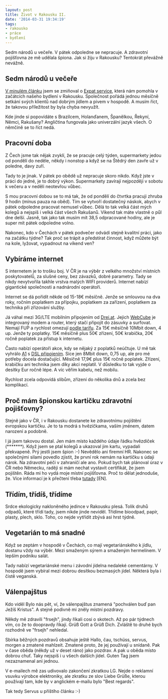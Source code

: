 ```yaml
---
layout: post
title: Život v Rakousku II.
date: '2014-03-31 19:34:19'
tags:
- rakousko
- práce
- bydlení
---
```

Sedm národů u večeře. V pátek odpoledne se nepracuje. A zdravotní pojišťovna ze mě udělala špiona. Jak si žiju v Rakousku? Tentokrát převážně nevážně.

<h2>Sedm národů u večeře</h2>
<p><a href="/posts/postrehy-ze-zivota-v-rakousku">V minulém článku</a> jsem se zmiňoval o <a href="http://www.salzburgagentur.at/en/expatservice/">Expat service</a>, která nám pomohla v začátcích našeho bydlení v Rakousku. Společnost pořádá jednou měsíčně setkání svých klientů nad dobrým jídlem a pivem v hospodě. A musím říct, že takovou příležitost by byla chyba nevyužít.</p>
<p>Kde jinde si popovídáte s Brazilcem, Holanďanem, Španělkou, Řekyní, Němci, Rakušany? Angličtina fungovala jako univerzální jazyk všech. O němčině se to říct nedá. </p>
<h2>Pracovní doba</h2>
<p>Z Čech jsme tak nějak zvyklí, že se pracuje celý týden, supermarkety jedou od pondělí do neděle, někdy i nonstop a když se na Štědrý den zavře už v poledne, davy zuří.</p>
<p>Tady to je jinak. V pátek po obědě už nepracuje skoro nikdo. Když jste v práci do jedné, je to dobrý výkon. Supermarkety zavírají nejpozději v sobotu k večeru a v neděli neotevřou vůbec.</p>
<p>S mou pracovní dobou se to má tak, že od pondělí do čtvrtka pracuji zhruba 9 hodin (mínus pauza na oběd). Tím se vytvoří dostatečný náskok, abych v pátek odpoledne pracovat nemusel vůbec. Dělá to tak velká část mých kolegů a nejspíš i velká část všech Rakušanů. Víkend tak máte vlastně o půl dne delší. Jasně, tak jako tak musím mít 38,5 odpracované hodiny, ale je super mít pátek odpoledne volno.</p>
<p>Nakonec, kdo v Čechách v pátek podvečer odvádí stejně kvalitní práci, jako na začátku týdne? Tak proč se trápit a předstírat činnost, když můžete být na kole, lyžovat, vypadnout na víkend ven? </p>
<h2>Vybíráme internet</h2>
<p>S internetem je to trošku boj. V ČR je na výběr z velkého množství místních poskytovatelů, za slušné ceny, bez závazků, dobré parametry. Tady se nikdy nevytvořila takhle vrstva malých WIFI providerů. Internet nabízí gigantické společnosti a nadnárodní operátoři.</p>
<p>Internet se dá pořídít někde od 15-18€ měsíčně. Jenže se smlouvou na dva roky, ročním poplatkem za přípojku, poplatkem za zařízení, poplatkem za technika při zřizování služby.</p>
<p>Já váhal mezi 3G/LTE mobilním připojením od <a href="http://www.drei.at/">Drei.at</a>. Jejich <a href="http://www.drei.at/portal/de/privat/handys-und-geraete/alle-geraete/geraetedetails/3webcube-3.html?item_id=410833">WebCube</a> je integrovaný modem a router, který stačí připojit do zásuvky a surfovat. Nemají FUP a rychlost omezují <a href="http://www.drei.at/portal/de/privat/tarife/internet/hui/">podle tarifu</a>. Za 15€ měsíčně 10Mbit down, 4 up. Jenže ty poplatky. 15€ měsíčně plus 50€ zřízení, 50€ krabička, 20€ ročně poplatek za přístup k internetu.</p>
<p>Často nabízí operátoři akce, kdy se nějaký z poplatků neúčtuje. U mě tak vyhrálo <a href="https://www.a1.net/">A1</a> s <a href="https://www.a1.net/internet/a1-festnetz-internet">DSL připojením</a>. Sice jen 8Mbit down, 0,75 up, ale pro mé potřeby docela dostačující. Měsíčně 17,9€ plus 15€ ročně poplatek. Zřízení, krabičku ani technika jsem díky akci neplatil. V důsledku to tak vyjde o desítky Eur ročně lépe. A víc věřím kabelu, než mobilu.</p>
<p>Rychlost zcela odpovídá slibům, zřízení do několika dnů a zcela bez komplikací. </p>
<h2>Proč mám špionskou kartičku zdravotní pojišťovny?</h2>
<p>Stejně jako v ČR, i v Rakousku dostanete ke zdravotnímu pojištění evropskou kartičku. Je to ta modrá s hvězičkama, vaším jménem, datem narození a podobně. </p>
<p>I já jsem takovou dostal. Jen mám místo každého údaje řádku hvězdiček (*******). Když jsem se ptal kolegů a ukazoval jim kartu, vypadali překvapeně. Prý jestli jsem špion :-) Nevědělo ani firemní HR. Nakonec se společnými silami povedlo zjistit, že první rok nemám na kartičku s údaji nárok. Na zdravotní péči v zahraničí ale ano. Pokud bych tak plánoval úraz v ČR nebo Německu, raději si mám nechat vystavit certifikát, že jsem pojištěn. Ráda mi ho vydá moje místní pojišťovna. Proč to dělat jednoduše, že. Více informací je k přečtení třeba <a href="http://www.sozialversicherung.at/portal27/portal/esv_enportal/channel_content/cmsWindow.jbport_271_1a?p_pubid=643962&amp;action=2&amp;p_menuid=70486&amp;p_tabid=2#pd939422">tutady</a> [EN].</p>
<h2>Třídím, třídíš, třídíme</h2>
<p>Srdce ekologicky nakloněného jedince v Rakousku plesá. Tolik druhů odpadů, které třídí tady, jsem nikde jinde neviděl. Třídíme bioodpad, papír, plasty, plech, sklo. Toho, co nejde vytřídit zbývá asi hrst týdně. </p>
<h2>Vegetarián to má snadné</h2>
<p>Když se zeptám v hospodě v Čechách, co mají vegetariánského k jídlu, dostanu vždy na výběr. Mezi smaženým sýrem a smaženým hermelínem. V lepším podniku salát. </p>
<p>Tady nabízí vegetariánské menu i závodní jídelna nedaleké cementárny. V hospodě jsem vybíral mezi dobrou desítkou bezmasých jídel. Některá byla i čistě veganská.</p>
<h2>Válenpajštus</h2>
<p>Kdo viděl Bylo nás pět, ví, že válenpajštus znamená "pochválen buď pan Ježíš Kristus". A stejně podivně mi zněly místní pozdravy.</p>
<p>Někdy mě zdravili "frsejh", jindy říkali cosi o skotech. Až po pár týdnech vím, co že to doopravdy říkají. Grüß Gott a Grüß Dich. Zvláště to druhé bych rozhodně ve "frsejh" nehledal.</p>
<p>Sbírka běžných pozdravů obsahuje ještě Hallo, čau, tschüss, servus, morgen a zmatené mahlzeit. Zmatené proto, že jej používají u snídaně. Pak v čase oběda (někdy už v deset ráno) jako pozdrav. A pak u oběda místo dobrou chuť. Taky nejspíš i u všech dalších jídel. Guten Tag jsem nezaznamenal ani jednou. </p>
<p>V e-mailech mě zas udivovalo zakončení zkratkou LG. Nejde o reklamní vsuvku výrobce elektroniky, ale zkratku ze slov Liebe Grüße, kterou používají tam, kde by v anglickém e-mailu bylo "Best regards".</p>
<p>Tak tedy Servus u příštího článku :-) </p>
<p> </p>
